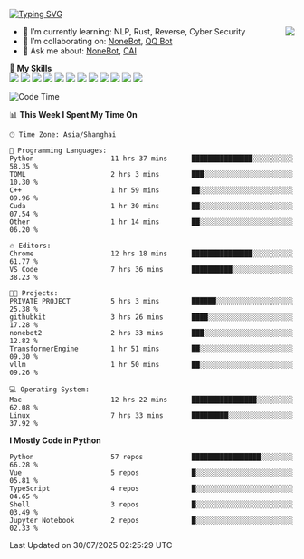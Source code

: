 [![Typing SVG](https://readme-typing-svg.herokuapp.com?size=25&duration=2500&color=8C43EA&vCenter=true&width=200&height=40&lines=Hi+there+%F0%9F%91%8B%F0%9F%8F%BB;I'm+yanyongyu)](https://git.io/typing-svg)

<a href="#">
  <img align="right" src="https://github-readme-stats.vercel.app/api?username=yanyongyu&count_private=true&show_icons=true&bg_color=15,f2f7fd,E0EAFC" />
</a>

- 🌱 I’m currently learning: NLP, Rust, Reverse, Cyber Security
- 👯 I’m collaborating on: [NoneBot](https://github.com/nonebot), [QQ Bot](https://github.com/Mrs4s/go-cqhttp)
- 💬 Ask me about: [NoneBot](https://github.com/nonebot), [CAI](https://github.com/cscs181/CAI)

🌟 **My Skills**  
![](https://img.shields.io/badge/-Python-3e74a2?style=flat-square&logo=Python&logoColor=fff)
![](https://img.shields.io/badge/-TypeScript-3178C6?style=flat-square&logo=TypeScript&logoColor=fff)
![](https://img.shields.io/badge/-Vue-4fc08d?style=flat-square&logo=Vue.js&logoColor=fff)
![](https://img.shields.io/badge/-React-2d98ce?style=flat-square&logo=React&logoColor=fff)
![](https://img.shields.io/badge/-FastAPI-009688?style=flat-square&logo=FastAPI&logoColor=fff)
![](https://img.shields.io/badge/-Linux-000000?style=flat-square&logo=Linux&logoColor=fff)
![](https://img.shields.io/badge/-Docker-2496ED?style=flat-square&logo=Docker&logoColor=fff)
![](https://img.shields.io/badge/-Kubernetes-326CE5?style=flat-square&logo=Kubernetes&logoColor=fff)
![](https://img.shields.io/badge/-GitHub%20Actions-2088FF?style=flat-square&logo=GitHubActions&logoColor=fff)
![](https://img.shields.io/badge/-PostgreSQL-4169E1?style=flat-square&logo=PostgreSQL&logoColor=fff)
![](https://img.shields.io/badge/-Redis-DC382D?style=flat-square&logo=Redis&logoColor=fff)
![](https://img.shields.io/badge/-MongoDB-47A248?style=flat-square&logo=MongoDB&logoColor=fff)

<!--START_SECTION:waka-->
![Code Time](http://img.shields.io/badge/Code%20Time-7%2C775%20hrs%2012%20mins-blue)

📊 **This Week I Spent My Time On** 

```text
🕑︎ Time Zone: Asia/Shanghai

💬 Programming Languages: 
Python                   11 hrs 37 mins      ███████████████░░░░░░░░░░   58.35 % 
TOML                     2 hrs 3 mins        ███░░░░░░░░░░░░░░░░░░░░░░   10.30 % 
C++                      1 hr 59 mins        ██░░░░░░░░░░░░░░░░░░░░░░░   09.96 % 
Cuda                     1 hr 30 mins        ██░░░░░░░░░░░░░░░░░░░░░░░   07.54 % 
Other                    1 hr 14 mins        ██░░░░░░░░░░░░░░░░░░░░░░░   06.20 % 

🔥 Editors: 
Chrome                   12 hrs 18 mins      ███████████████░░░░░░░░░░   61.77 % 
VS Code                  7 hrs 36 mins       ██████████░░░░░░░░░░░░░░░   38.23 % 

🐱‍💻 Projects: 
PRIVATE PROJECT          5 hrs 3 mins        ██████░░░░░░░░░░░░░░░░░░░   25.38 % 
githubkit                3 hrs 26 mins       ████░░░░░░░░░░░░░░░░░░░░░   17.28 % 
nonebot2                 2 hrs 33 mins       ███░░░░░░░░░░░░░░░░░░░░░░   12.82 % 
TransformerEngine        1 hr 51 mins        ██░░░░░░░░░░░░░░░░░░░░░░░   09.30 % 
vllm                     1 hr 50 mins        ██░░░░░░░░░░░░░░░░░░░░░░░   09.26 % 

💻 Operating System: 
Mac                      12 hrs 22 mins      ████████████████░░░░░░░░░   62.08 % 
Linux                    7 hrs 33 mins       █████████░░░░░░░░░░░░░░░░   37.92 % 
```

**I Mostly Code in Python** 

```text
Python                   57 repos            █████████████████░░░░░░░░   66.28 % 
Vue                      5 repos             █░░░░░░░░░░░░░░░░░░░░░░░░   05.81 % 
TypeScript               4 repos             █░░░░░░░░░░░░░░░░░░░░░░░░   04.65 % 
Shell                    3 repos             █░░░░░░░░░░░░░░░░░░░░░░░░   03.49 % 
Jupyter Notebook         2 repos             █░░░░░░░░░░░░░░░░░░░░░░░░   02.33 % 
```




 Last Updated on 30/07/2025 02:25:29 UTC
<!--END_SECTION:waka-->
